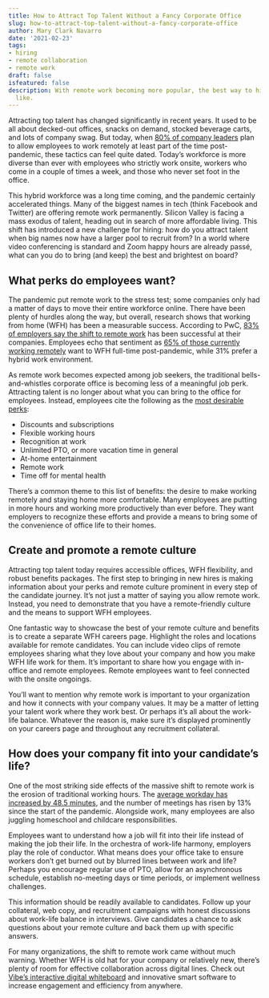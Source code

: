 ```yaml
---
title: How to Attract Top Talent Without a Fancy Corporate Office
slug: how-to-attract-top-talent-without-a-fancy-corporate-office
author: Mary Clark Navarro
date: '2021-02-23'
tags:
- hiring
- remote collaboration
- remote work
draft: false
isfeatured: false
description: With remote work becoming more popular, the best way to hire a great team is to rethink what the ideal job looks
  like.
---
```


Attracting top talent has changed significantly in recent years. It used to be all about decked-out offices, snacks on demand, stocked beverage carts, and lots of company swag. But today, when [80% of company leaders](https://www.hrdive.com/news/gartner-over-80-of-company-leaders-plan-to-permit-remote-work-after-pande/581744/) plan to allow employees to work remotely at least part of the time post-pandemic, these tactics can feel quite dated. Today’s workforce is more diverse than ever with employees who strictly work onsite, workers who come in a couple of times a week, and those who never set foot in the office.

This hybrid workforce was a long time coming, and the pandemic certainly accelerated things. Many of the biggest names in tech (think Facebook and Twitter) are offering remote work permanently. Silicon Valley is facing a mass exodus of talent, heading out in search of more affordable living. This shift has introduced a new challenge for hiring: how do you attract talent when big names now have a larger pool to recruit from? In a world where video conferencing is standard and Zoom happy hours are already passé, what can you do to bring (and keep) the best and brightest on board?

## What perks do employees want?

The pandemic put remote work to the stress test; some companies only had a matter of days to move their entire workforce online. There have been plenty of hurdles along the way, but overall, research shows that working from home (WFH) has been a measurable success. According to PwC, [83% of employers say the shift to remote work](https://www.pwc.com/us/en/library/covid-19/us-remote-work-survey.html) has been successful at their companies. Employees echo that sentiment as [65% of those currently working remotely](https://www.flexjobs.com/blog/post/survey-productivity-balance-improve-during-pandemic-remote-work/) want to WFH full-time post-pandemic, while 31% prefer a hybrid work environment.

As remote work becomes expected among job seekers, the traditional bells-and-whistles corporate office is becoming less of a meaningful job perk. Attracting talent is no longer about what you can bring to the office for employees. Instead, employees cite the following as the [most desirable perks](http://incentiveandmotivation.com/perkbox-reveals-perks-employees-want-2021/):


- Discounts and subscriptions
- Flexible working hours
- Recognition at work
- Unlimited PTO, or more vacation time in general
- At-home entertainment
- Remote work 
- Time off for mental health

There’s a common theme to this list of benefits: the desire to make working remotely and staying home more comfortable. Many employees are putting in more hours and working more productively than ever before. They want employers to recognize these efforts and provide a means to bring some of the convenience of office life to their homes.

## Create and promote a remote culture

Attracting top talent today requires accessible offices, WFH flexibility, and robust benefits packages. The first step to bringing in new hires is making information about your perks and remote culture prominent in every step of the candidate journey. It’s not just a matter of saying you allow remote work. Instead, you need to demonstrate that you have a remote-friendly culture and the means to support WFH employees.

One fantastic way to showcase the best of your remote culture and benefits is to create a separate WFH careers page. Highlight the roles and locations available for remote candidates. You can include video clips of remote employees sharing what they love about your company and how you make WFH life work for them. It’s important to share how you engage with in-office and remote employees. Remote employees want to feel connected with the onsite ongoings.

You’ll want to mention why remote work is important to your organization and how it connects with your company values. It may be a matter of letting your talent work where they work best. Or perhaps it’s all about the work-life balance. Whatever the reason is, make sure it’s displayed prominently on your careers page and throughout any recruitment collateral.

## How does your company fit into your candidate’s life?

One of the most striking side effects of the massive shift to remote work is the erosion of traditional working hours. The [average workday has increased by 48.5 minutes](https://www.washingtonpost.com/business/2020/08/04/remote-work-longer-days/), and the number of meetings has risen by 13% since the start of the pandemic. Alongside work, many employees are also juggling homeschool and childcare responsibilities.

Employees want to understand how a job will fit into their life instead of making the job their life. In the orchestra of work-life harmony, employers play the role of conductor. What means does your office take to ensure workers don’t get burned out by blurred lines between work and life? Perhaps you encourage regular use of PTO, allow for an asynchronous schedule, establish no-meeting days or time periods, or implement wellness challenges.

This information should be readily available to candidates. Follow up your collateral, web copy, and recruitment campaigns with honest discussions about work-life balance in interviews. Give candidates a chance to ask questions about your remote culture and back them up with specific answers.

For many organizations, the shift to remote work came without much warning. Whether WFH is old hat for your company or relatively new, there’s plenty of room for effective collaboration across digital lines. Check out [Vibe’s interactive digital whiteboard](https://vibe.us/) and innovative smart software to increase engagement and efficiency from anywhere.
